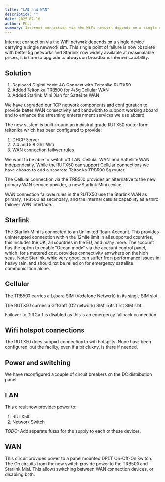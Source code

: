 ```yaml
---
title: "LAN and WAN"
description: ""
date: 2025-07-10
author: Phil
summary: Internet connection via the WiFi network depends on a single device carrying a single newwork sim.  This single point of failure is now obsolete with better 5g networks and Starlink now widely available at reasonalable prices, it is time to upgrade to always on broadband internet capability.
---
```

Internet connection via the WiFi network depends on a single device carrying a single newwork sim.  This single point of failure is now obsolete with better 5g networks and Starlink now widely available at reasonalable prices, it is time to upgrade to always on broadband internet capability.

## Solution
1. Replaced Digital Yacht 4G Connect with Teltonika RUTX50
2. Added Teltonika TRB500 for 4/5g Cellular WAN
2. Added Starlink Mini Dish for Sattellite WAN

We have upgraded our TCP network components and configuration to provide better WAN connectivity and bandwidth to support working aboard and to enhance the streaming entertainment services we use aboard

The new sustem is built around an industral grade RUTX50 router form teltonika which has been configured to provide:

1. DHCP Server
2. 2.4 and 5.8 Ghz Wifi
3. WAN connection failover rules

We want to be able to switch off LAN, Cellular WAN, and Sattellite WAN independently. While the RUTX50 can support Cellular connections we have chosen to add a separate Teltonika TRB500 5g router.

The Cellular connection via the TRB500 provides an alternative to the new primary WAN service provider, a new Starlink Mini device.

WAN connection failover rules in the RUTX50 use the Starlink WAN as primary, TRB500 as secondary, and the internal cellular capability as a third failover WAN interface.

## Starlink
The Starlink Mini is connected to an Unlimited Roam Account. This provides uninterupted connection within the 12mile limit in all supported countries, this includes the UK, all countries in the EU, and many more. The account has the option to enable "Ocean mode" via the account control panel, which, for a metered cost, provides connectivity anywhere on the high seas.
Note: Starlink, while very good, can suffer from performance issues in heavy rain, and should not be relied on for emergency sattellite communication alone.

## Cellular
The TRB500 carries a Lebara SIM (Vodafone Network) in its single SIM slot.

The RUTX50 carries a GiffGaff (O2 network) SIM in its first SIM slot.

Failover to GiffGaff is disabled as this is an emergency fallback connection.

## Wifi hotspot connections
The RUTX50 does support connection to wifi hotspots. None have been configured, but the facility, even if a bit clukny, is there if needed.

## Power and switching
We have reconfigured a couple of circuit breakers on the DC distribution panel.

## LAN
This circuit now provides power to:

1. RUTX50
2. Network Switch

*TODO:* Add separate fuses for the supply to each of these devices.

## WAN
This circuit provides power to a panel mounted DPDT On-Off-On Switch. The On circuits from the new switch provide power to the TRB500 and Starlink Mini. This allows switching between WAN connection devices, or disabling both.